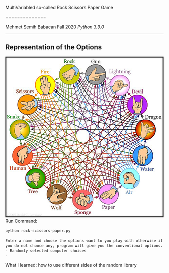 MultiVariabled so-called Rock Scissors Paper Game

==============

Mehmet Semih Babacan
Fall 2020
*Python 3.9.0*

------------

Representation of the Options
------------
![](Game_explanation.png)
Run Command:

	python rock-scissors-paper.py

	Enter a name and choose the options want to you play with otherwise if you do not chooce any, program will give you the conventional options.
	- Randomly selected computer choices
	- 

What I learned:
  how to use different sides of the random library
